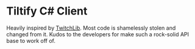 ﻿# Tiltify C# Client

Heavily inspired by [TwitchLib](https://github.com/TwitchLib/TwitchLib). Most code is shamelessly stolen and
changed from it. Kudos to the developers for make such a rock-solid API base to work off of.